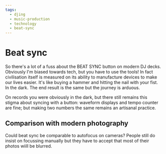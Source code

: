 ```yaml
---
tags:
  - djing
  - music-production
  - technology
  - beat-sync
---
```


# Beat sync

So there's a lot of a fuss about the BEAT SYNC button on modern DJ decks. Obviously I'm biased towards tech, but you have to use the tools! In fact civilisation itself is measured on its ability to manufacture devices to make our lives easier. It's like buying a hammer and hitting the nail with your fist. In the dark. The end result is the same but the journey is arduous.

On records you were obviously in the dark, but there still remains this stigma about syncing with a button: waveform displays and tempo counter are fine; but making two numbers the same remains an artisanal practice.

## Comparison with modern photography

Could beat sync be comparable to autofocus on cameras? People still do insist on focussing manually but they have to accept that most of their photos wiill be blurred.

